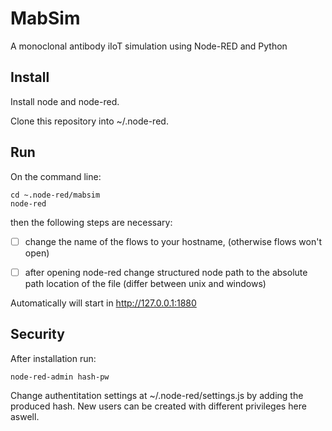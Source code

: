 # MabSim
A monoclonal antibody iIoT simulation using Node-RED and Python

## Install

Install node and node-red.

Clone this repository into ~/.node-red.

## Run

On the command line:
```
cd ~.node-red/mabsim
node-red
```
then the following steps are necessary:

- [ ] change the name of the flows to your hostname, (otherwise flows won't open)
- [ ] after opening node-red change structured node path to the absolute path location of the file (differ between unix and windows)
 

Automatically will start in http://127.0.0.1:1880

## Security

After installation run: 
```
node-red-admin hash-pw
```
Change authentitation settings at ~/.node-red/settings.js by adding the produced hash. New users can be created with different privileges here aswell.
